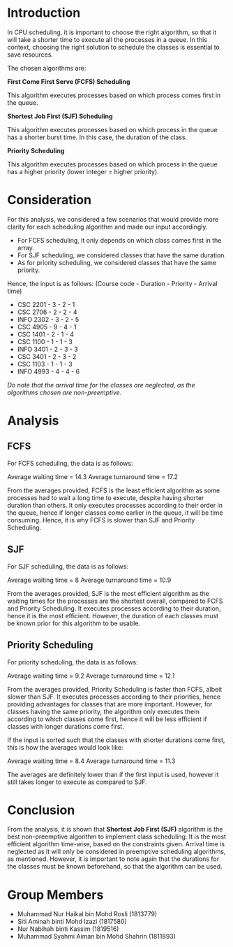 # Introduction

In CPU scheduling, it is important to choose the right algorithm, so that it will take a shorter time to execute all the processes in a queue.
In this context, choosing the right solution to schedule the classes is essential to save resources.

The chosen algorithms are:

**First Come First Serve (FCFS) Scheduling**

This algorithm executes processes based on which process comes first in the queue.

**Shortest Job First (SJF) Scheduling**

This algorithm executes processes based on which process in the queue has a shorter burst time. In this case, the duration of the class.

**Priority Scheduling**

This algorithm executes processes based on which process in the queue has a higher priority (lower integer = higher priority).

# Consideration

For this analysis, we considered a few scenarios that would provide more clarity for each scheduling algorithm and made our input accordingly.

* For FCFS scheduling, it only depends on which class comes first in the array.
* For SJF scheduling, we considered classes that have the same duration.
* As for priority scheduling, we considered classes that have the same priority.

Hence, the input is as follows:
(Course code - Duration - Priority - Arrival time)

* CSC 2201  - 3 - 2 - 1
* CSC 2706  - 2 - 2 - 4
* INFO 2302 - 3 - 2 - 5
* CSC 4905  - 9 - 4 - 1
* CSC 1401  - 2 - 1 - 4
* CSC 1100  - 1 - 1 - 3
* INFO 3401 - 2 - 3 - 3
* CSC 3401  - 2 - 3 - 2
* CSC 1103  - 1 - 1 - 3
* INFO 4993 - 4 - 4 - 6

*Do note that the arrival time for the classes are neglected, as the algorithms chosen are non-preemptive.*

# Analysis

## FCFS

For FCFS scheduling, the data is as follows:

Average waiting time = 14.3
Average turnaround time = 17.2

From the averages provided, FCFS is the least efficient algorithm as some processes had to wait a long time to execute, despite having shorter duration than others.
It only executes processes according to their order in the queue, hence if longer classes come earlier in the queue, it will be time consuming.
Hence, it is why FCFS is slower than SJF and Priority Scheduling.

## SJF

For SJF scheduling, the data is as follows:

Average waiting time = 8
Average turnaround time = 10.9

From the averages provided, SJF is the most efficient algorithm as the waiting times for the processes are the shortest overall, compared to FCFS and Priority Scheduling.
It executes processes according to their duration, hence it is the most efficient. However, the duration of each classes must be known prior for this algorithm to be usable.

## Priority Scheduling

For priority scheduling, the data is as follows:

Average waiting time = 9.2
Average turnaround time = 12.1

From the averages provided, Priority Scheduling is faster than FCFS, albeit slower than SJF.
It executes processes according to their priorities, hence providing advantages for classes that are more important.
However, for classes having the same priority, the algorithm only executes them according to which classes come first, hence it will be less efficient if classes with longer durations come first.

If the input is sorted such that the classes with shorter durations come first, this is how the averages would look like:

Average waiting time = 8.4
Average turnaround time = 11.3

The averages are definitely lower than if the first input is used, however it still takes longer to execute as compared to SJF.

# Conclusion

From the analysis, it is shown that **Shortest Job First (SJF)** algorithm is the best non-preemptive algorithm to implement class scheduling.
It is the most efficient algorithm time-wise, based on the constraints given. Arrival time is neglected as it will only be considered in preemptive scheduling algorithms, as mentioned.
However, it is important to note again that the durations for the classes must be known beforehand, so that the algorithm can be used.

# Group Members

* Muhammad Nur Haikal bin Mohd Rosli (1813779)
* Siti Aminah binti Mohd Izazi (1817580)
* Nur Nabihah binti Kassim (1819516)
* Muhammad Syahmi Aiman bin Mohd Shahrin (1811893)